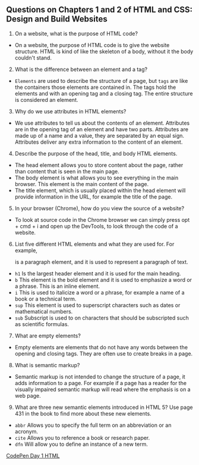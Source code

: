 ## Questions on Chapters 1 and 2 of HTML and CSS: Design and Build Websites

1. On a website, what is the purpose of HTML code?
- On a website, the purpose of HTML code is to give the website structure. HTML is kind of like the skeleton of a body, without it the body couldn't stand.

2. What is the difference between an element and a tag?
- `Elements` are used to describe the structure of a page, but `tags` are like the containers those elements are contained in. The tags hold the elements and with an opening tag and a closing tag. The entire structure is considered an element.

3. Why do we use attributes in HTML elements?
- We use attributes to tell us about the contents of an element. Attributes are in the opening tag of an element and have two parts. Attributes are made up of a name and a value, they are separated by an equal sign. Attributes deliver any extra information to the content of an element.

4. Describe the purpose of the head, title, and body HTML elements.
- The head element allows you to store content about the page, rather than content that is seen in the main page.
- The body element is what allows you to see everything in the main browser. This element is the main content of the page.
- The title element, which is usually placed within the head element will provide information in the URL, for example the title of the page.

5. In your browser (Chrome), how do you view the source of a website?
- To look at source code in the Chrome browser we can simply press opt + cmd + i and open up the DevTools, to look through the code of a website.

6. List five different HTML elements and what they are used for. For example, <p></p> is a paragraph element, and it is used to represent a paragraph of text.
- `h1` Is the largest header element and it is used for the main heading.
- `b` This element is the bold element and it is used to emphasize a word or a phrase. This is an inline element.
- `i` This is used to italicize a word or a phrase, for example a name of a book or a technical term.
- `sup` This element is used to superscript characters such as dates or mathematical numbers.
- `sub` Subscript is used to on characters that should be subscripted such as scientific formulas.

7. What are empty elements?
- Empty elements are elements that do not have any words between the opening and closing tags. They are often use to create breaks in a page.

8. What is semantic markup?
- Semantic markup is not intended to change the structure of a page, it adds information to a page. For example if a page has a reader for the visually impaired semantic markup will read where the emphasis is on a web page.

9. What are three new semantic elements introduced in HTML 5? Use page 431 in the book to find more about these new elements.
- `abbr` Allows you to specify the full term on an abbreviation or an acronym.
- `cite` Allows you to reference a book or research paper.
- `dfn` Will allow you to define an instance of a new term.

[CodePen Day 1 HTML](https://codepen.io/Dinne/pen/eYyXZjj?editors=1111)
